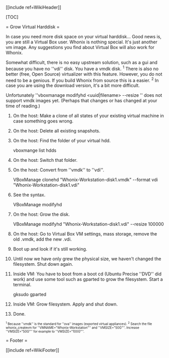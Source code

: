 [[include ref=WikiHeader]]

[TOC]

= Grow Virtual Harddisk =

In case you need more disk space on your virtual harddisk... Good news is, you are still a Virtual Box user. Whonix is nothing special. It's just another vm image. Any suggestions you find about Virtual Box will also work for Whonix.

Somewhat difficult, there is no easy upstream solution, such as a gui and because you have no ''vdi'' disk. You have a vmdk disk. <sup>1</sup> There is also no better (free, Open Source) virtualizer with this feature. However, you do not need to be a genious. If you build Whonix from source this is a easier. <sup>2</sup> In case you are using the download version, it's a bit more difficult.

Unfortunately ''vboxmanage modifyhd <uuid|filename> --resize <size in mb>'' does not support vmdk images yet. (Perhaps that changes or has changed at your time of reading.)

<ol style="list-style-type: decimal;">
<li><p>On the host: Make a clone of all states of your existing virtual machine in case something goes wrong.</p></li>
<li><p>On the host: Delete all existing snapshots.</p></li>
<li><p>On the host: Find the folder of your virtual hdd.</p>
<p>vboxmange list hdds</p></li>
<li><p>On the host: Switch that folder.</p></li>
<li><p>On the host: Convert from ''vmdk'' to ''vdi''.</p>
<p>VBoxManage clonehd &quot;Whonix-Workstation-disk1.vmdk&quot; --format vdi &quot;Whonix-Workstation-disk1.vdi&quot;</p></li>
<li><p>See the syntax.</p>
<p>VBoxManage modifyhd</p></li>
<li><p>On the host: Grow the disk.</p>
<p>VBoxManage modifyhd &quot;Whonix-Workstation-disk1.vdi&quot; --resize 100000</p></li>
<li><p>On the host: Go to Virtual Box VM settings, mass storage, remove the old .vmdk, add the new .vdi.</p></li>
<li><p>Boot up and look if it's still working.</p></li>
<li><p>Until now we have only grew the physical size, we haven't changed the filesystem. Shut down again.</p></li>
<li><p>Inside VM: You have to boot from a boot cd (Ubuntu Precise ''DVD'' did work) and use some tool such as gparted to grow the filesystem. Start a terminal.</p>
<p>gksudo gparted</p></li>
<li><p>Inside VM: Grow filesystem. Apply and shut down.</p></li>
<li><p>Done.</p></li></ol>

<font size="-3"> <sup>1</sup> Because ''vmdk'' is the standard for ''ova'' images (exported virtual appliances). <sup>2</sup> Search the file whonix_createvm for ''VMNAME=&quot;Whonix-Workstation&quot;'' and ''VMSIZE=&quot;50G&quot;''. Increase ''VMSIZE=&quot;50G&quot;'' for example to ''VMSIZE=&quot;100G&quot;''. </font>

= Footer =

[[include ref=WikiFooter]]

